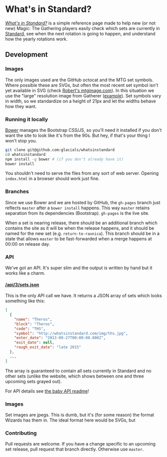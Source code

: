# What's in Standard?

*[What's in Standard?][0]* is a simple reference page made to help new (or not new) Magic: The Gathering players easily
check which sets are currently in [Standard][1], see when the next rotation is going to happen, and understand how the
yearly rotations work.

## Development

### Images

The only images used are the GitHub octocat and the MTG set symbols. Where possible these are SVGs, but often the most
recent set symbol isn't yet available in SVG (check [Robert's mtgimage.com][4]). In this situation we use the "large"
resolution image from Gatherer ([example][2]). Set symbols vary in width, so we standardize on a height of 21px and let
the widths behave how they want.

### Running it locally

[Bower][3] manages the Bootstrap CSS/JS, so you'll need it installed if you don't want the site to look like it's from
the 90s. But hey, if that's your thing I won't stop you.

```bash
git clone git@github.com:glacials/whatsinstandard
cd whatsinstandard
npm install -g bower # (if you don't already have it)
bower install
```

You shouldn't need to serve the files from any sort of web server. Opening `index.html` in a browser should work just
fine.

### Branches

Since we use Bower and we are hosted by GitHub, the `gh-pages` branch just reflects `master` after a `bower install`
happens. This way `master` retains separation from its dependencies (Bootstrap). `gh-pages` is the live site.

When a set is nearing release, there should be an additional branch which contains the site as it will be when the
release happens, and it should be named for the new set (e.g. `return-to-ravnica`). This branch should be in a state
that allows `master` to be fast-forwarded when a merge happens at 00:00 on release day.

### API

We've got an API. It's super slim and the output is written by hand but it works like a charm.

#### [/api/3/sets.json][4]

This is the only API call we have. It returns a JSON array of sets which looks something like this:

```json
[
  {
    "name": "Theros",
    "block": "Theros",
    "code": "THS",
    "symbol": "http://whatsinstandard.com/img/ths.jpg",
    "enter_date": "2013-09-27T00:00:00.000Z",
    "exit_date": null,
    "rough_exit_date": "late 2015"
  },
  ...
]
```

The array is guaranteed to contain all sets currently in Standard and no other sets (unlike the website, which shows
between one and three upcoming sets grayed out).

For API details see [the baby API readme][5]!

### Images

Set images are jpegs. This is dumb, but it's (for some reason) the format Wizards has them in. The ideal format here
would be SVGs, but 

### Contributing

Pull requests are welcome. If you have a change specific to an upcoming set release, pull request that branch directly.
Otherwise use `master`.

[0]: http://whatsinstandard.com/
[1]: http://www.wizards.com/magic/magazine/article.aspx?x=judge/resources/sfrstandard
[2]: http://gatherer.wizards.com/Handlers/Image.ashx?type=symbol&set=RTR&size=large&rarity=C
[3]: https://github.com/bower/bower
[4]: http://whatsinstandard.com/api/3/sets.json
[5]: https://github.com/glacials/whatsinstandard/blob/master/api
